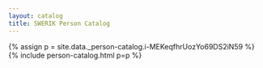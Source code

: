 ```yaml
---
layout: catalog
title: SWERIK Person Catalog
---
```

{% assign p = site.data._person-catalog.i-MEKeqfhrUozYo69DS2iN59 %}
{% include person-catalog.html p=p %}

